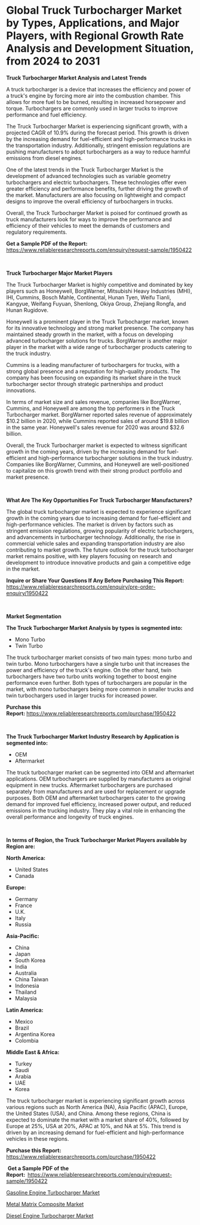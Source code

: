 <p><h1>Global Truck Turbocharger Market by Types, Applications, and Major Players, with Regional Growth Rate Analysis and Development Situation, from 2024 to 2031</h1></p><p><strong>Truck Turbocharger Market Analysis and Latest Trends</strong></p>
<p><p>A truck turbocharger is a device that increases the efficiency and power of a truck's engine by forcing more air into the combustion chamber. This allows for more fuel to be burned, resulting in increased horsepower and torque. Turbochargers are commonly used in larger trucks to improve performance and fuel efficiency.</p><p>The Truck Turbocharger Market is experiencing significant growth, with a projected CAGR of 10.9% during the forecast period. This growth is driven by the increasing demand for fuel-efficient and high-performance trucks in the transportation industry. Additionally, stringent emission regulations are pushing manufacturers to adopt turbochargers as a way to reduce harmful emissions from diesel engines.</p><p>One of the latest trends in the Truck Turbocharger Market is the development of advanced technologies such as variable geometry turbochargers and electric turbochargers. These technologies offer even greater efficiency and performance benefits, further driving the growth of the market. Manufacturers are also focusing on lightweight and compact designs to improve the overall efficiency of turbochargers in trucks.</p><p>Overall, the Truck Turbocharger Market is poised for continued growth as truck manufacturers look for ways to improve the performance and efficiency of their vehicles to meet the demands of customers and regulatory requirements.</p></p>
<p><strong>Get a Sample PDF of the Report:&nbsp;</strong> <a href="https://www.reliableresearchreports.com/enquiry/request-sample/1950422">https://www.reliableresearchreports.com/enquiry/request-sample/1950422</a></p>
<p>&nbsp;</p>
<p><strong>Truck Turbocharger Major Market Players</strong></p>
<p><p>The Truck Turbocharger Market is highly competitive and dominated by key players such as Honeywell, BorgWarner, Mitsubishi Heavy Industries (MHI), IHI, Cummins, Bosch Mahle, Continental, Hunan Tyen, Weifu Tianli, Kangyue, Weifang Fuyuan, Shenlong, Okiya Group, Zhejiang Rongfa, and Hunan Rugidove.</p><p>Honeywell is a prominent player in the Truck Turbocharger market, known for its innovative technology and strong market presence. The company has maintained steady growth in the market, with a focus on developing advanced turbocharger solutions for trucks. BorgWarner is another major player in the market with a wide range of turbocharger products catering to the truck industry.</p><p>Cummins is a leading manufacturer of turbochargers for trucks, with a strong global presence and a reputation for high-quality products. The company has been focusing on expanding its market share in the truck turbocharger sector through strategic partnerships and product innovations.</p><p>In terms of market size and sales revenue, companies like BorgWarner, Cummins, and Honeywell are among the top performers in the Truck Turbocharger market. BorgWarner reported sales revenue of approximately $10.2 billion in 2020, while Cummins reported sales of around $19.8 billion in the same year. Honeywell's sales revenue for 2020 was around $32.6 billion.</p><p>Overall, the Truck Turbocharger market is expected to witness significant growth in the coming years, driven by the increasing demand for fuel-efficient and high-performance turbocharger solutions in the truck industry. Companies like BorgWarner, Cummins, and Honeywell are well-positioned to capitalize on this growth trend with their strong product portfolio and market presence.</p></p>
<p>&nbsp;</p>
<p><strong>What Are The Key Opportunities For Truck Turbocharger Manufacturers?</strong></p>
<p><p>The global truck turbocharger market is expected to experience significant growth in the coming years due to increasing demand for fuel-efficient and high-performance vehicles. The market is driven by factors such as stringent emission regulations, growing popularity of electric turbochargers, and advancements in turbocharger technology. Additionally, the rise in commercial vehicle sales and expanding transportation industry are also contributing to market growth. The future outlook for the truck turbocharger market remains positive, with key players focusing on research and development to introduce innovative products and gain a competitive edge in the market.</p></p>
<p><strong>Inquire or Share Your Questions If Any Before Purchasing This Report:</strong> <a href="https://www.reliableresearchreports.com/enquiry/pre-order-enquiry/1950422">https://www.reliableresearchreports.com/enquiry/pre-order-enquiry/1950422</a></p>
<p>&nbsp;</p>
<p><strong>Market Segmentation</strong></p>
<p><strong>The Truck Turbocharger Market Analysis by types is segmented into:</strong></p>
<p><ul><li>Mono Turbo</li><li>Twin Turbo</li></ul></p>
<p><p>The truck turbocharger market consists of two main types: mono turbo and twin turbo. Mono turbochargers have a single turbo unit that increases the power and efficiency of the truck's engine. On the other hand, twin turbochargers have two turbo units working together to boost engine performance even further. Both types of turbochargers are popular in the market, with mono turbochargers being more common in smaller trucks and twin turbochargers used in larger trucks for increased power.</p></p>
<p><strong>Purchase this Report:&nbsp;</strong><a href="https://www.reliableresearchreports.com/purchase/1950422">https://www.reliableresearchreports.com/purchase/1950422</a></p>
<p>&nbsp;</p>
<p><strong>The Truck Turbocharger Market Industry Research by Application is segmented into:</strong></p>
<p><ul><li>OEM</li><li>Aftermarket</li></ul></p>
<p><p>The truck turbocharger market can be segmented into OEM and aftermarket applications. OEM turbochargers are supplied by manufacturers as original equipment in new trucks. Aftermarket turbochargers are purchased separately from manufacturers and are used for replacement or upgrade purposes. Both OEM and aftermarket turbochargers cater to the growing demand for improved fuel efficiency, increased power output, and reduced emissions in the trucking industry. They play a vital role in enhancing the overall performance and longevity of truck engines.</p></p>
<p>&nbsp;</p>
<p><strong>In terms of Region, the Truck Turbocharger Market Players available by Region are:</strong></p>
<p>
    <p> <strong> North America: </strong>
        <ul>
            <li>United States</li>
            <li>Canada</li>
        </ul>
        </p> 
    <p> <strong> Europe: </strong>
        <ul>
            <li>Germany</li>
            <li>France</li>
            <li>U.K.</li>
            <li>Italy</li>
            <li>Russia</li>
        </ul>
        </p> 
    <p> <strong> Asia-Pacific: </strong>
        <ul>
            <li>China</li>
            <li>Japan</li>
            <li>South Korea</li>
            <li>India</li>
            <li>Australia</li>
            <li>China Taiwan</li>
            <li>Indonesia</li>
            <li>Thailand</li>
            <li>Malaysia</li>
        </ul>
        </p> 
    <p> <strong> Latin America: </strong>
        <ul>
            <li>Mexico</li>
            <li>Brazil</li>
            <li>Argentina Korea</li>
            <li>Colombia</li>
        </ul>
        </p> 
    <p> <strong> Middle East & Africa: </strong>
        <ul>
            <li>Turkey</li>
            <li>Saudi</li>
            <li>Arabia</li>
            <li>UAE</li>
            <li>Korea</li>
        </ul>
    </p>
    </p>
<p><p>The truck turbocharger market is experiencing significant growth across various regions such as North America (NA), Asia Pacific (APAC), Europe, the United States (USA), and China. Among these regions, China is expected to dominate the market with a market share of 40%, followed by Europe at 25%, USA at 20%, APAC at 10%, and NA at 5%. This trend is driven by an increasing demand for fuel-efficient and high-performance vehicles in these regions.</p></p>
<p><strong>Purchase this Report: </strong><a href="https://www.reliableresearchreports.com/purchase/1950422">https://www.reliableresearchreports.com/purchase/1950422</a></p>
<p>&nbsp;<strong>Get a Sample PDF of the Report:&nbsp;&nbsp;</strong><a href="https://www.reliableresearchreports.com/enquiry/request-sample/1950422">https://www.reliableresearchreports.com/enquiry/request-sample/1950422</a></p>
<p><strong></strong></p>
<p><p><a href="https://github.com/nancykennedykellievqfqt2/Market-Research-Report-List-1/blob/main/gasoline-engine-turbocharger-market.md">Gasoline Engine Turbocharger Market</a></p><p><a href="https://view.publitas.com/reportprime-1/metal-matrix-composite-market-size-growth-and-forecast-from-2023-2030/">Metal Matrix Composite Market</a></p><p><a href="https://github.com/seekum/Market-Research-Report-List-1/blob/main/diesel-engine-turbocharger-market.md">Diesel Engine Turbocharger Market</a></p></p>